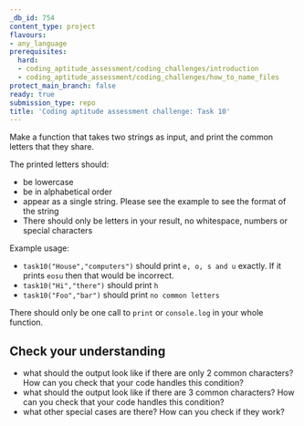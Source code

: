 ```yaml
---
_db_id: 754
content_type: project
flavours:
- any_language
prerequisites:
  hard:
  - coding_aptitude_assessment/coding_challenges/introduction
  - coding_aptitude_assessment/coding_challenges/how_to_name_files
protect_main_branch: false
ready: true
submission_type: repo
title: 'Coding aptitude assessment challenge: Task 10'
---
```


Make a function that takes two strings as input, and print the common letters that they share.

The printed letters should:

- be lowercase
- be in alphabetical order
- appear as a single string. Please see the example to see the format of the string
- There should only be letters in your result, no whitespace, numbers or special characters

Example usage:

- `task10("House","computers")` should print `e, o, s and u` exactly. If it prints `eosu` then that would be incorrect.
- `task10("Hi","there")` should print `h`
- `task10("Foo","bar")` should print `no common letters`

There should only be one call to `print` or `console.log` in your whole function.

## Check your understanding

- what should the output look like if there are only 2 common characters? How can you check that your code handles this condition?
- what should the output look like if there are 3 common characters? How can you check that your code handles this condition?
- what other special cases are there? How can you check if they work?